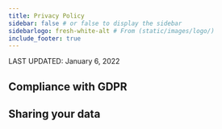 ```yaml
---
title: Privacy Policy
sidebar: false # or false to display the sidebar
sidebarlogo: fresh-white-alt # From (static/images/logo/)
include_footer: true
---
```


LAST UPDATED: January 6, 2022

## Compliance with GDPR

## Sharing your data
